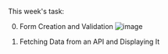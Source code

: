 This week's task:

0. Form Creation and Validation
![image](https://github.com/user-attachments/assets/7880d80f-d95d-48ef-a089-c9cc5312df32)

1. Fetching Data from an API and Displaying It
